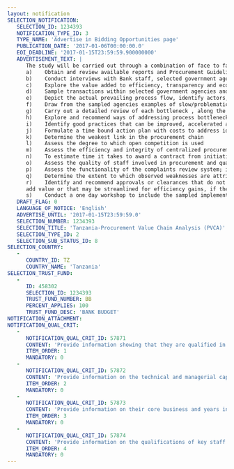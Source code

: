 ```yaml
---
layout: notification
SELECTION_NOTIFICATION: 
   SELECTION_ID: 1234393
   NOTIFICATION_TYPE_ID: 3
   TYPE_NAME: 'Advertise in Bidding Opportunities page'
   PUBLICATION_DATE: '2017-01-06T00:00:00.0'
   EOI_DEADLINE: '2017-01-15T23:59:59.900000000'
   ADVERTISEMENT_TEXT: |
      The study will be carried out through a combination of face to face interviews, review of reports and literature and survey of selected procuring entities. The scope of work will include: 
      a)	Obtain and review available reports and Procurement Guidelines and Regulations that will include Bank Guidelines, Bank PROCYS reports, Government Procurement Regulations, Independent Procurement reviews, procurement audits by government agencies etc;
      b)	Conduct interviews with Bank staff, selected government agencies staff, consultants , suppliers and contractors to identify processes that are vulnerable to bottlenecks and/or redundant; 
      c)	Explore the value added to efficiency, transparency and economy resultant from adherence to best practices/government/Bank procedures;
      d)	Sample transactions within selected government agencies and review actual procurement transactions from planning to delivery and establish average timelines and cost estimate for each process for goods, works and services based on the sampled transactions and Bank reports. The review of the transaction will include upstream decisions on budgeting, inclusion in the annual budget, procurement planning and readiness for implementation;
      e)	Depict the actual prevailing process flow, identify actors, their roles and responsibilities and average time taken to complete performance of their roles with a view to capturing the sources of bottlenecks to the efficiency of the processing of procurement. In analyzing the process flow review the governance structure for procurement decision in terms of efficiency.
      f)	Draw from the sampled agencies examples of slow/problematic cases for which bottlenecks in procurement have been identified and conduct and in-depth analysis of the sources and causes of the bottlenecks
      g)	Carry out a detailed review of each bottleneck , along the different stages of procurement, tackling preparation process, planning, procedures and timeliness of each step, compare actual procedures with what should have been expected under the procurement rules and practices
      h)	Explore and recommend ways of addressing process bottlenecks to include training and use of alternative contracting strategies such as frame work agreements
      i)	Identify good practices that can be improved, accelerated and or institutionalized.
      j)	Formulate a time bound action plan with costs to address identified bottlenecks as well as incentives and/or deregulation , where necessary to increase efficiency of the procurement process
      k)	Determine the weakest link in the procurement chain 
      l)	Assess the degree to which open competition is used 
      m)	Assess the efficiency and integrity of centralized procurement systems (e.g. GPSA framework contracting).
      n)	To estimate time it takes to award a contract from initiation by the user department to signing a contract with a bidder.
      o)	Assess the quality of staff involved in procurement and quality of training available for public procurement. 
      p)	Assess the functionality of the complaints review system; including how many per year, trends and time to resolve.
      q)	Determine the extent to which observed weaknesses are attributable to frequent changes of the law and regulations.
      r)	Identify and recommend approvals or clearances that do not 
      add value or that may be streamlined for efficiency gains, if these are not part of existing law/regulations.
      s)	Conduct a one day workshop to include the sampled implementation agencies, Bank , Ministry of Finance and Development, PPD, PPRA, PPAA, PSPTB, GPSA, Development Partners, Civil Society Organizations and other stakeholders,  to present draft report (findings and recommendations) for feedback
   DRAFT_FLAG: 0
   LANGUAGE_OF_NOTICE: 'English'
   ADVERTISE_UNTIL: '2017-01-15T23:59:59.0'
   SELECTION_NUMBER: 1234393
   SELECTION_TITLE: 'Tanzania-Procurement Value Chain Analysis (PVCA)'
   SELECTION_TYPE_ID: 2
   SELECTION_SUB_STATUS_ID: 8
SELECTION_COUNTRY: 
   - 
      COUNTRY_ID: TZ
      COUNTRY_NAME: 'Tanzania'
SELECTION_TRUST_FUND: 
   - 
      ID: 458302
      SELECTION_ID: 1234393
      TRUST_FUND_NUMBER: BB
      PERCENT_APPLIES: 100
      TRUST_FUND_DESC: 'BANK BUDGET'
NOTIFICATION_ATTACHMENT: 
NOTIFICATION_QUAL_CRIT: 
   - 
      NOTIFICATION_QUAL_CRIT_ID: 57871
      CONTENT: 'Provide information showing that they are qualified in the field of the assignment.'
      ITEM_ORDER: 1
      MANDATORY: 0
   - 
      NOTIFICATION_QUAL_CRIT_ID: 57872
      CONTENT: 'Provide information on the technical and managerial capabilities of the firm.'
      ITEM_ORDER: 2
      MANDATORY: 0
   - 
      NOTIFICATION_QUAL_CRIT_ID: 57873
      CONTENT: 'Provide information on their core business and years in business.'
      ITEM_ORDER: 3
      MANDATORY: 0
   - 
      NOTIFICATION_QUAL_CRIT_ID: 57874
      CONTENT: 'Provide information on the qualifications of key staff.'
      ITEM_ORDER: 4
      MANDATORY: 0
---
```

